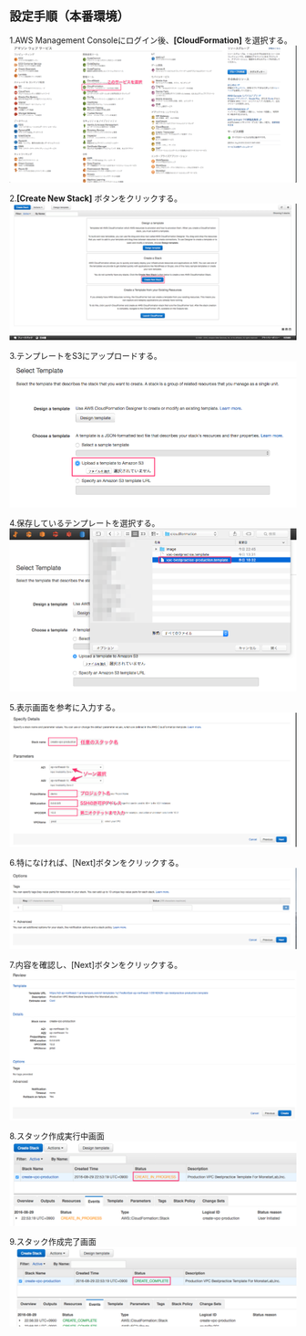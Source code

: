 ## 設定手順（本番環境）
1.AWS Management Consoleにログイン後、**[CloudFormation]** を選択する。
![imaage](image/2016_08_29_22_42.png)

2.**[Create New Stack]** ボタンをクリックする。
![image](image/2016_08_29_22_44.png)

3.テンプレートをS3にアップロードする。
![image](image/2016_08_29_22_45.png)

4.保存しているテンプレートを選択する。
![image](image/2016_08_29_22_46.png)

5.表示画面を参考に入力する。
![image](image/2016_08_29_22_47.png)

6.特になければ、[Next]ボタンをクリックする。
![image](image/2016_08_29_22_58.png)

7.内容を確認し、[Next]ボタンをクリックする。
![image](image/2016_08_29_22_53.png)

8.スタック作成実行中画面
![image](image/2016_08_29_22_54.png)

9.スタック作成完了画面
![image](image/2016_08_29_22_57.png)
